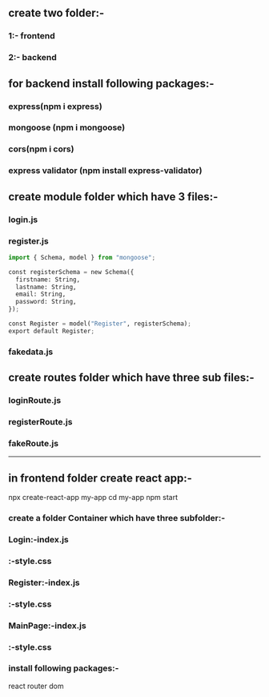 ## create two folder:-

### 1:- frontend

### 2:- backend

## for backend install following packages:-

### express(npm i express)

### mongoose (npm i mongoose)

### cors(npm i cors)

### express validator (npm install express-validator)

## create module folder which have 3 files:-

### login.js

### register.js

```python
import { Schema, model } from "mongoose";

const registerSchema = new Schema({
  firstname: String,
  lastname: String,
  email: String,
  password: String,
});

const Register = model("Register", registerSchema);
export default Register;


```

### fakedata.js

## create routes folder which have three sub files:-

### loginRoute.js

### registerRoute.js

### fakeRoute.js

---

## in frontend folder create react app:-

npx create-react-app my-app
cd my-app
npm start

### create a folder Container which have three subfolder:-

### Login:-index.js

### :-style.css

### Register:-index.js

### :-style.css

### MainPage:-index.js

### :-style.css

### install following packages:-

react router dom
